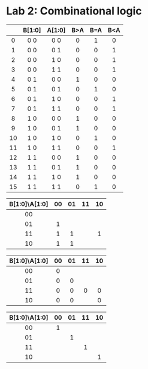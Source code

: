 # Lab 2: Combinational logic



| |**B[1:0]**|**A[1:0]**|**B>A**|**B=A**|**B<A**|
| :-: | :-: | :-: | :-: | :-: | :-: |
|0| 0 0 | 0 0 | 0 | 1 | 0 | 
|1| 0 0 | 0 1 | 0 | 0 | 1 | 
|2| 0 0 | 1 0 | 0 | 0 | 1 | 
|3| 0 0 | 1 1 | 0 | 0 | 1 | 
|4| 0 1 | 0 0 | 1 | 0 | 0 | 
|5| 0 1 | 0 1 | 0 | 1 | 0 | 
|6| 0 1 | 1 0 | 0 | 0 | 1 | 
|7| 0 1 | 1 1 | 0 | 0 | 1 | 
|8| 1 0 | 0 0 | 1 | 0 | 0 | 
|9| 1 0 | 0 1 | 1 | 0 | 0 | 
|10| 1 0 | 1 0 | 0 | 1 | 0 | 
|11| 1 0 | 1 1 | 0 | 0 | 1 | 
|12| 1 1 | 0 0 | 1 | 0 | 0 |
|13| 1 1 | 0 1 | 1 | 0 | 0 | 
|14| 1 1 | 1 0 | 1 | 0 | 0 | 
|15| 1 1 | 1 1 | 0 | 1 | 0 |   
  
| **B[1:0]\A[1:0]** | **00** | **01** | **11** | **10** |
| :-: | :-: | :-: | :-: | :-: |
| 00 |  |  |  |  |
| 01 | 1 |  |  |  |
| 11 | 1 | 1 |  | 1 |
| 10 | 1 | 1 |  |  |

| **B[1:0]\A[1:0]** | **00** | **01** | **11** | **10** |
| :-: | :-: | :-: | :-: | :-: |
| 00 | 0 |  |  |  |
| 01 | 0 | 0 |  |  |
| 11 | 0 | 0 | 0 | 0 |
| 10 | 0 | 0 |  | 0 |

| **B[1:0]\A[1:0]** | **00** | **01** | **11** | **10** |
| :-: | :-: | :-: | :-: | :-: |
| 00 | 1 |  |  |  |
| 01 |  | 1 |  |  |
| 11 |  |  | 1 |  |
| 10 |  |  |  | 1 |
